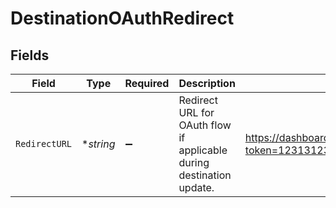 # DestinationOAuthRedirect


## Fields

| Field                                                                | Type                                                                 | Required                                                             | Description                                                          | Example                                                              |
| -------------------------------------------------------------------- | -------------------------------------------------------------------- | -------------------------------------------------------------------- | -------------------------------------------------------------------- | -------------------------------------------------------------------- |
| `RedirectURL`                                                        | **string*                                                            | :heavy_minus_sign:                                                   | Redirect URL for OAuth flow if applicable during destination update. | https://dashboard.hookdeck.com/authorize?token=12313123              |